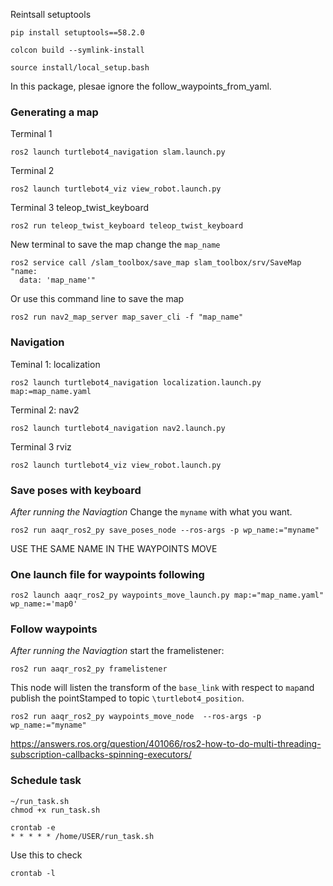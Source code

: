 Reintsall setuptools
```
pip install setuptools==58.2.0
```

```
colcon build --symlink-install
```

```
source install/local_setup.bash
```
In this package, plesae ignore the follow_waypoints_from_yaml.
### Generating a map
Terminal 1
``` 
ros2 launch turtlebot4_navigation slam.launch.py
```
Terminal 2
```
ros2 launch turtlebot4_viz view_robot.launch.py
```
Terminal 3 teleop_twist_keyboard
``` 
ros2 run teleop_twist_keyboard teleop_twist_keyboard
```
New terminal to save the map change the `map_name`
```
ros2 service call /slam_toolbox/save_map slam_toolbox/srv/SaveMap "name:
  data: 'map_name'"
```
Or use this command line to save the map
```
ros2 run nav2_map_server map_saver_cli -f "map_name"
```

### Navigation
Teminal 1: localization
```
ros2 launch turtlebot4_navigation localization.launch.py map:=map_name.yaml
```
Terminal 2: nav2
```
ros2 launch turtlebot4_navigation nav2.launch.py
```
Terminal 3 rviz
```
ros2 launch turtlebot4_viz view_robot.launch.py
```


### Save poses with keyboard

*After running the Naviagtion*
Change the `myname` with what you want.
```
ros2 run aaqr_ros2_py save_poses_node --ros-args -p wp_name:="myname"
```
USE THE SAME NAME IN THE WAYPOINTS MOVE

### One launch file for waypoints following

```
ros2 launch aaqr_ros2_py waypoints_move_launch.py map:="map_name.yaml" wp_name:='map0'

```

### Follow waypoints

*After running the Naviagtion*
start the framelistener:
```
ros2 run aaqr_ros2_py framelistener
```
This node will listen the transform of the `base_link` with respect to `map`and publish the pointStamped to topic `\turtlebot4_position`.
```
ros2 run aaqr_ros2_py waypoints_move_node  --ros-args -p wp_name:="myname"
```
https://answers.ros.org/question/401066/ros2-how-to-do-multi-threading-subscription-callbacks-spinning-executors/

### Schedule task

```
~/run_task.sh
chmod +x run_task.sh
```
```
crontab -e
* * * * * /home/USER/run_task.sh
```
Use this to check
```
crontab -l
```
